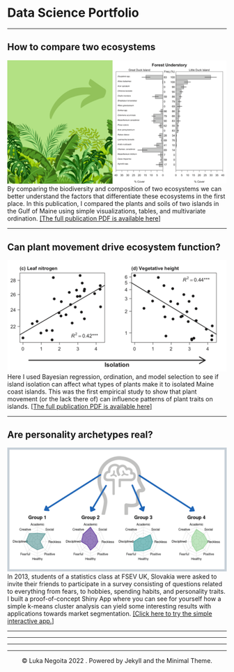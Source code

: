 # Data Science Portfolio
---

## How to compare two ecosystems

<center><img src="/images/Duck_islands_thumb.png"></center>
By comparing the biodiversity and composition of two ecosystems we can better understand the factors that differentiate these ecosystems in the first place. In this publication, I compared the plants and soils of two islands in the Gulf of Maine using simple visualizations, tables, and multivariate ordination.
<a href="https://www.lukanegoita.com/uploads/1/3/5/3/13537361/negoita_et_al_2016b.pdf">[The full publication PDF is available here]</a>

---
## Can plant movement drive ecosystem function?

<center><img src="/images/Islands_Regression_thumb.png"></center>
Here I used Bayesian regression, ordination, and model selection to see if island isolation can affect what types of plants make it to isolated Maine coast islands. This was the first empirical study to show that plant movement (or the lack there of) can influence patterns of plant traits on islands.
<a href="https://www.lukanegoita.com/uploads/1/3/5/3/13537361/negoita_et_al-2016-ecography.pdf">[The full publication PDF is available here]</a>

---
## Are personality archetypes real?

<center><img src="/images/archetypes_thumb.png"></center>
In 2013, students of a statistics class at FSEV UK, Slovakia were asked to invite their friends to participate in a survey consisting of questions related to everything from fears, to hobbies, spending habits, and personality traits. I built a proof-of-concept Shiny App where you can see for yourself how a simple k-means cluster analysis can yield some interesting results with applications towards market segmentation.
<a href="https://lukanegoita.shinyapps.io/young_archetypes_of_slovakia/">[Click here to try the simple interactive app.]</a>


---


---


---


---

<center>© Luka Negoita 2022 . Powered by Jekyll and the Minimal Theme.</center>
